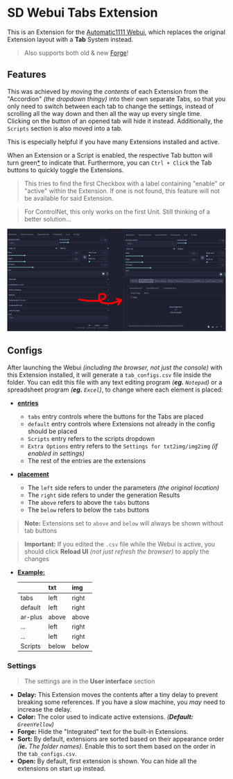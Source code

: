 ﻿# SD Webui Tabs Extension
This is an Extension for the [Automatic1111 Webui](https://github.com/AUTOMATIC1111/stable-diffusion-webui), which replaces the original Extension layout with a **Tab** System instead.

> Also supports both old & new [Forge](https://github.com/lllyasviel/stable-diffusion-webui-forge)!

## Features
This was achieved by moving the *contents* of each Extension from the "Accordion" *(the dropdown thingy)* into their own separate Tabs, so that you only need to switch between each tab to change the settings, instead of scrolling all the way down and then all the way up every single time. Clicking on the button of an opened tab will hide it instead. Additionally, the `Scripts` section is also moved into a tab.

This is especially helpful if you have many Extensions installed and active.

When an Extension or a Script is enabled, the respective Tab button will turn green[*](#settings) to indicate that. Furthermore, you can `Ctrl + Click` the Tab buttons to quickly toggle the Extensions.

> This tries to find the first Checkbox with a label containing "enable" or "active" within the Extension. If one is not found, this feature will not be available for said Extension.

> For ControlNet, this only works on the first Unit. Still thinking of a better solution...

<p align="center"><img src="demo.jpg" width=768></p>

## Configs
After launching the Webui *(including the browser, not just the console)* with this Extension installed, it will generate a `tab_configs.csv` file inside the folder. You can edit this file with any text editing program *(**eg.** `Notepad`)* or a spreadsheet program *(**eg.** `Excel`)*, to change where each element is placed:

- <ins><b>entries</b></ins>
    - `tabs` entry controls where the buttons for the Tabs are placed
    - `default` entry controls where Extensions not already in the config should be placed
    - `Scripts` entry refers to the scripts dropdown
    - `Extra Options` entry refers to the  `Settings for txt2img/img2img` *(if enabled in settings)*
    - The rest of the entries are the extensions

- <ins><b>placement</b></ins>
    - The `left` side refers to under the parameters *(the original location)*
    - The `right` side refers to under the generation Results
    - The `above` refers to above the `tabs` buttons
    - The `below` refers to below the `tabs` buttons

> **Note:** Extensions set to `above` and `below` will always be shown without tab buttons

> **Important:** If you edited the `.csv` file while the Webui is active, you should click **Reload UI** *(not just refresh the browser)* to apply the changes

- <ins><b>Example:</b></ins>

    |       | txt | img |
    |-------|-----|-----|
    |  tabs | left|right|
    |default| left|right|
    |ar-plus|above|above|
    |  ...  | left|right|
    |  ...  | left|right|
    |Scripts|below|below|

### Settings
> The settings are in the **User interface** section
- **Delay:** This Extension moves the contents after a tiny delay to prevent breaking some references. If you have a slow machine, you *may* need to increase the delay.
- **Color:** The color used to indicate active extensions. *(**Default:** `GreenYellow`)*
- **Forge:** Hide the "Integrated" text for the built-in Extensions.
- **Sort:** By default, extensions are sorted based on their appearance order *(**ie.** The folder names)*. Enable this to sort them based on the order in the `tab_configs.csv`.
- **Open:** By default, first extension is shown. You can hide all the extensions on start up instead.
